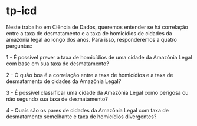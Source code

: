 # tp-icd
Neste trabalho em Ciência de Dados, queremos entender se há correlação entre a taxa de desmatamento e a taxa de homicídios de cidades da amazônia legal ao longo dos anos. Para isso, responderemos a quatro perguntas:

1 - É possível prever a taxa de homicídios de uma cidade da Amazônia Legal com base em sua taxa de desmatamento?

2 - O quão boa é a correlação entre a taxa de homicídios e a taxa de desmatamento de cidades da Amazônia Legal?

3 - É possível classificar uma cidade da Amazônia Legal como perigosa ou não segundo sua taxa de desmatamento?

4 - Quais são os pares de cidades da Amazônia Legal com taxa de desmatamento semelhante e taxa de homicídios divergentes?
